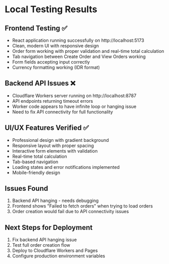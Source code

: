 # Local Testing Results

## Frontend Testing ✅
- React application running successfully on http://localhost:5173
- Clean, modern UI with responsive design
- Order form working with proper validation and real-time total calculation
- Tab navigation between Create Order and View Orders working
- Form fields accepting input correctly
- Currency formatting working (IDR format)

## Backend API Issues ❌
- Cloudflare Workers server running on http://localhost:8787
- API endpoints returning timeout errors
- Worker code appears to have infinite loop or hanging issue
- Need to fix API connectivity for full functionality

## UI/UX Features Verified ✅
- Professional design with gradient background
- Responsive layout with proper spacing
- Interactive form elements with validation
- Real-time total calculation
- Tab-based navigation
- Loading states and error notifications implemented
- Mobile-friendly design

## Issues Found
1. Backend API hanging - needs debugging
2. Frontend shows "Failed to fetch orders" when trying to load orders
3. Order creation would fail due to API connectivity issues

## Next Steps for Deployment
1. Fix backend API hanging issue
2. Test full order creation flow
3. Deploy to Cloudflare Workers and Pages
4. Configure production environment variables


